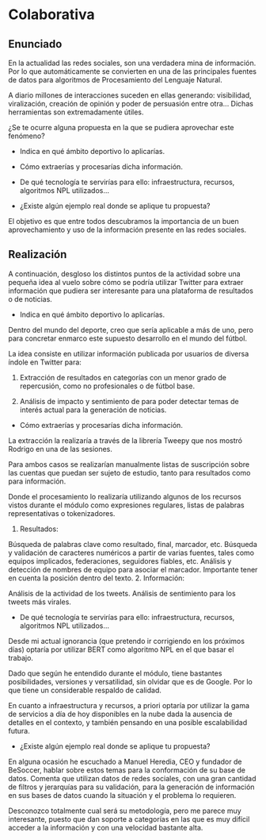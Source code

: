 # Colaborativa
## Enunciado
En la actualidad las redes sociales, son una verdadera mina de información. Por lo que automáticamente se convierten en una de las principales fuentes de datos para algoritmos de Procesamiento del Lenguaje Natural.

A diario millones de interacciones suceden en ellas generando: visibilidad, viralización, creación de opinión y poder de persuasión entre otra... Dichas herramientas son extremadamente útiles.

¿Se te ocurre alguna propuesta en la que se pudiera aprovechar este fenómeno?

- Indica en qué ámbito deportivo lo aplicarías.

- Cómo extraerías y procesarías dicha información.

- De qué tecnología te servirías para ello: infraestructura, recursos, algoritmos NPL utilizados…

- ¿Existe algún ejemplo real donde se aplique tu propuesta? 

El objetivo es que entre todos descubramos la importancia de un buen aprovechamiento y uso de la información presente en las redes sociales. 

## Realización 
A continuación, desgloso los distintos puntos de la actividad sobre una pequeña idea al vuelo sobre cómo se podría utilizar Twitter para extraer información que pudiera ser interesante para una plataforma de resultados o de noticias.

 

- Indica en qué ámbito deportivo lo aplicarías.

Dentro del mundo del deporte, creo que sería aplicable a más de uno, pero para concretar enmarco este supuesto desarrollo en el mundo del fútbol. 

La idea consiste en utilizar información publicada por usuarios de diversa índole en Twitter para:

1. Extracción de resultados en categorías con un menor grado de repercusión, como no profesionales o de fútbol base.

2. Análisis de impacto y sentimiento de para poder detectar temas de interés actual para la generación de noticias.

 

- Cómo extraerías y procesarías dicha información.

La extracción la realizaría a través de la librería Tweepy que nos mostró Rodrigo en una de las sesiones.

Para ambos casos se realizarían manualmente listas de suscripción sobre las cuentas que puedan ser sujeto de estudio, tanto para resultados como para información.

Donde el procesamiento lo realizaría utilizando algunos de los recursos vistos durante el módulo como expresiones regulares, listas de palabras representativas o tokenizadores. 

1. Resultados: 

Búsqueda de palabras clave como resultado, final, marcador, etc.
Búsqueda  y validación de caracteres numéricos a partir de varias fuentes, tales como equipos implicados, federaciones, seguidores fiables, etc.
Análisis y detección de nombres de equipo para asociar el marcador. Importante tener en cuenta la posición dentro del texto.
2. Información:

Análisis de la actividad de los tweets.
Análisis de sentimiento para los tweets más virales.
 

- De qué tecnología te servirías para ello: infraestructura, recursos, algoritmos NPL utilizados…

Desde mi actual ignorancia (que pretendo ir corrigiendo en los próximos días) optaría por utilizar BERT como algoritmo NPL en el que basar el trabajo.

Dado que según he entendido durante el módulo, tiene bastantes posibilidades, versiones y versatilidad, sin olvidar que es de Google. Por lo que tiene un considerable respaldo de calidad.

En cuanto a infraestructura y recursos, a priori optaría por utilizar la gama de servicios a día de hoy disponibles en la nube dada la ausencia de detalles en el contexto, y también pensando en una posible escalabilidad futura.

 

-  ¿Existe algún ejemplo real donde se aplique tu propuesta? 

En alguna ocasión he escuchado a Manuel Heredia, CEO y fundador de BeSoccer, hablar sobre estos temas para la conformación de su base de datos. Comenta que utilizan datos de redes sociales, con una gran cantidad de filtros y jerarquías para su validación, para la generación de información en sus bases de datos cuando la situación y el problema lo requieren.

Desconozco totalmente cual será su metodología, pero me parece muy interesante, puesto que dan soporte a categorías en las que es muy difícil acceder a la información y con una velocidad bastante alta.
